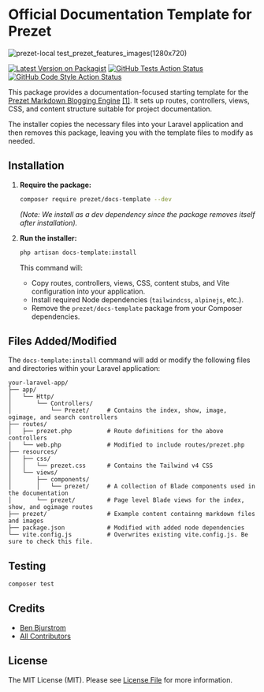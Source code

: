 # Official Documentation Template for Prezet

![prezet-local test_prezet_features_images(1280x720)](https://github.com/user-attachments/assets/aa95eb4c-5084-47a8-8311-ae53d989620f)

[![Latest Version on Packagist](https://img.shields.io/packagist/v/prezet/docs-template.svg?style=flat-square)](https://packagist.org/packages/prezet/docs-template)
[![GitHub Tests Action Status](https://img.shields.io/github/actions/workflow/status/prezet/docs-template/run-tests.yml?branch=main&label=tests&style=flat-square)](https://github.com/prezet/docs-template/actions?query=workflow%3Arun-tests+branch%3Amain)
[![GitHub Code Style Action Status](https://img.shields.io/github/actions/workflow/status/prezet/docs-template/fix-php-code-style-issues.yml?branch=main&label=code%20style&style=flat-square)](https://github.com/prezet/docs-template/actions?query=workflow%3A"Fix+PHP+code+style+issues"+branch%3Amain)

This package provides a documentation-focused starting template for the [Prezet Markdown Blogging Engine](https://github.com/benbjurstrom/prezet) [[1]](https://github.com/benbjurstrom/prezet). It sets up routes, controllers, views, CSS, and content structure suitable for project documentation.

The installer copies the necessary files into your Laravel application and then removes this package, leaving you with the template files to modify as needed.

## Installation

1.  **Require the package:**
    ```bash
    composer require prezet/docs-template --dev
    ```
    *(Note: We install as a dev dependency since the package removes itself after installation).*

2.  **Run the installer:**
    ```bash
    php artisan docs-template:install
    ```
    This command will:
    *   Copy routes, controllers, views, CSS, content stubs, and Vite configuration into your application.
    *   Install required Node dependencies (`tailwindcss`, `alpinejs`, etc.).
    *   Remove the `prezet/docs-template` package from your Composer dependencies.

## Files Added/Modified

The `docs-template:install` command will add or modify the following files and directories within your Laravel application:

```
your-laravel-app/
├── app/
│   └── Http/
│       └── Controllers/
│           └── Prezet/     # Contains the index, show, image, ogimage, and search controllers
├── routes/
│   ├── prezet.php          # Route definitions for the above controllers
│   └── web.php             # Modified to include routes/prezet.php
├── resources/
│   ├── css/
│   │   └── prezet.css      # Contains the Tailwind v4 CSS
│   └── views/
│       ├── components/
│       │   └── prezet/     # A collection of Blade components used in the documentation
│       └── prezet/         # Page level Blade views for the index, show, and ogimage routes
├── prezet/                 # Example content containng markdown files and images
├── package.json            # Modified with added node dependencies
└── vite.config.js          # Overwrites existing vite.config.js. Be sure to check this file.
```

## Testing

```bash
composer test
```

## Credits

- [Ben Bjurstrom](https://github.com/benbjurstrom)
- [All Contributors](../../contributors)

## License

The MIT License (MIT). Please see [License File](LICENSE.md) for more information.
